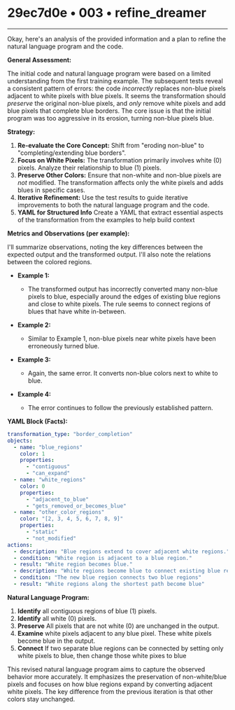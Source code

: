 # 29ec7d0e • 003 • refine_dreamer

---
Okay, here's an analysis of the provided information and a plan to refine the natural language program and the code.

**General Assessment:**

The initial code and natural language program were based on a limited understanding from the first training example. The subsequent tests reveal a consistent pattern of errors: the code *incorrectly* replaces non-blue pixels adjacent to white pixels with blue pixels. It seems the transformation should *preserve* the original non-blue pixels, and *only* remove white pixels and add blue pixels that complete blue borders. The core issue is that the initial program was too aggressive in its erosion, turning non-blue pixels blue.

**Strategy:**

1.  **Re-evaluate the Core Concept:** Shift from "eroding non-blue" to "completing/extending blue borders".
2.  **Focus on White Pixels:** The transformation primarily involves white (0) pixels. Analyze their relationship to blue (1) pixels.
3.  **Preserve Other Colors:** Ensure that non-white and non-blue pixels are *not* modified. The transformation affects only the white pixels and adds blues in specific cases.
4.  **Iterative Refinement:** Use the test results to guide iterative improvements to both the natural language program and the code.
5.  **YAML for Structured Info** Create a YAML that extract essential aspects of the transformation from the examples to help build context

**Metrics and Observations (per example):**

I'll summarize observations, noting the key differences between the expected output and the transformed output. I'll also note the relations between the colored regions.

*   **Example 1:**
    *   The transformed output has incorrectly converted many non-blue pixels to blue, especially around the edges of existing blue regions and close to white pixels. The rule seems to connect regions of blues that have white in-between.

*   **Example 2:**
    *   Similar to Example 1, non-blue pixels near white pixels have been erroneously turned blue.

*   **Example 3:**
    *   Again, the same error. It converts non-blue colors next to white to blue.

*   **Example 4:**
    *   The error continues to follow the previously established pattern.

**YAML Block (Facts):**

```yaml
transformation_type: "border_completion"
objects:
  - name: "blue_regions"
    color: 1
    properties:
      - "contiguous"
      - "can_expand"
  - name: "white_regions"
    color: 0
    properties:
      - "adjacent_to_blue"
      - "gets_removed_or_becomes_blue"
  - name: "other_color_regions"
    color: "[2, 3, 4, 5, 6, 7, 8, 9]"
    properties:
      - "static"
      - "not_modified"
actions:
  - description: "Blue regions extend to cover adjacent white regions."
  - condition: "White region is adjacent to a blue region."
  - result: "White region becomes blue."
  - description: "White regions become blue to connect existing blue regions"
  - condition: "The new blue region connects two blue regions"
  - result: "White regions along the shortest path become blue"
```

**Natural Language Program:**

1.  **Identify** all contiguous regions of blue (1) pixels.
2.  **Identify** all white (0) pixels.
3. **Preserve** All pixels that are not white (0) are unchanged in the output.
4.  **Examine** white pixels adjacent to any blue pixel. These white pixels become blue in the output.
5. **Connect** If two separate blue regions can be connected by setting only white pixels to blue, then change those white pixes to blue

This revised natural language program aims to capture the observed behavior more accurately. It emphasizes the preservation of non-white/blue pixels and focuses on how blue regions expand by converting adjacent white pixels. The key difference from the previous iteration is that other colors stay unchanged.

